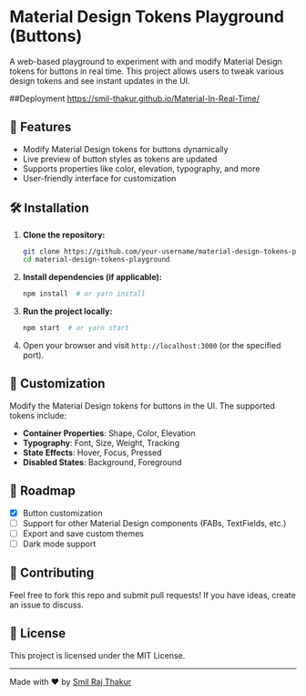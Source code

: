 # Material Design Tokens Playground (Buttons)

A web-based playground to experiment with and modify Material Design tokens for buttons in real time. This project allows users to tweak various design tokens and see instant updates in the UI.

##Deployment
https://smil-thakur.github.io/Material-In-Real-Time/

## 🚀 Features
- Modify Material Design tokens for buttons dynamically
- Live preview of button styles as tokens are updated
- Supports properties like color, elevation, typography, and more
- User-friendly interface for customization

## 🛠️ Installation

1. **Clone the repository:**
   ```sh
   git clone https://github.com/your-username/material-design-tokens-playground.git
   cd material-design-tokens-playground
   ```

2. **Install dependencies (if applicable):**
   ```sh
   npm install  # or yarn install
   ```

3. **Run the project locally:**
   ```sh
   npm start  # or yarn start
   ```

4. Open your browser and visit `http://localhost:3000` (or the specified port).

## 🎨 Customization
Modify the Material Design tokens for buttons in the UI. The supported tokens include:

- **Container Properties**: Shape, Color, Elevation
- **Typography**: Font, Size, Weight, Tracking
- **State Effects**: Hover, Focus, Pressed
- **Disabled States**: Background, Foreground

## 📌 Roadmap
- [x] Button customization
- [ ] Support for other Material Design components (FABs, TextFields, etc.)
- [ ] Export and save custom themes
- [ ] Dark mode support

## 🤝 Contributing
Feel free to fork this repo and submit pull requests! If you have ideas, create an issue to discuss.

## 📜 License
This project is licensed under the MIT License.

---
Made with ❤️ by [Smil Raj Thakur](https://github.com/smil-thakur)

